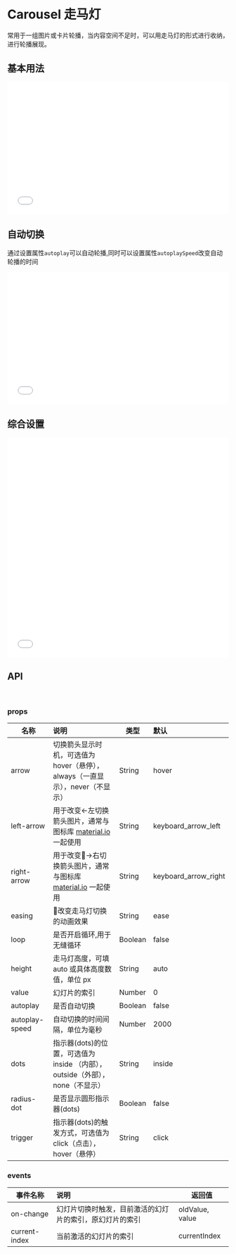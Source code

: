 # Carousel 走马灯

常用于一组图片或卡片轮播，当内容空间不足时，可以用走马灯的形式进行收纳，进行轮播展现。


## 基本用法


<iframe width="100%" height="300" src="//jsfiddle.net/qq282126990/5826g1cm/embedded/result,html,css,js/" allowfullscreen="allowfullscreen" allowpaymentrequest frameborder="0"></iframe>

## 自动切换

通过设置属性```autoplay```可以自动轮播,同时可以设置属性```autoplaySpeed```改变自动轮播的时间

<iframe width="100%" height="300" src="//jsfiddle.net/qq282126990/0t1oehLs/embedded/result,html,css,js/" allowfullscreen="allowfullscreen" allowpaymentrequest frameborder="0"></iframe>

## 综合设置

<iframe width="100%" height="500" src="//jsfiddle.net/qq282126990/p8k590bx/embedded/result,html,css,js/" allowfullscreen="allowfullscreen" allowpaymentrequest frameborder="0"></iframe>


## API

<br>

### props      

| 名称  | 说明                                                                          | 类型    | 默认  |
| ----- | :---------------------------------------------------------------------------- | ------- | :---- |
| arrow | 切换箭头显示时机，可选值为 hover（悬停），always（一直显示），never（不显示） | String | hover |      
| left-arrow | 用于改变←左切换箭头图片，通常与图标库 [material.io](https://material.io/tools/icons/?icon=keyboard_arrow_left&style=baseline) 一起使用 | String | keyboard_arrow_left |         
| right-arrow | 用于改变→右切换箭头图片，通常与图标库 [material.io](https://material.io/tools/icons/?icon=keyboard_arrow_left&style=baseline) 一起使用  | String | keyboard_arrow_right |       
| easing | 改变走马灯切换的动画效果 | String | ease |      
| loop |是否开启循环,用于无缝循环 | Boolean | false |      
| height | 走马灯高度，可填 auto 或具体高度数值，单位 px | String | auto |      
| value | 幻灯片的索引 |  Number | 0 |      
| autoplay | 是否自动切换 |  Boolean | false |      
| autoplay-speed | 自动切换的时间间隔，单位为毫秒 |  Number | 2000 |      
| dots |  指示器(dots)的位置，可选值为 inside （内部），outside（外部），none（不显示） |  String | inside |      
| radius-dot |  是否显示圆形指示器(dots) |  Boolean | false |       
| trigger | 指示器(dots)的触发方式，可选值为 click（点击），hover（悬停） |  String | click |        


### events      

| 事件名称          | 说明                                                   | 返回值    |       
| ------------- | :----------------------------------------------------- | ------- |      
| on-change   | 幻灯片切换时触发，目前激活的幻灯片的索引，原幻灯片的索引           | oldValue, value |         
| current-index   | 当前激活的幻灯片的索引          | currentIndex |       



